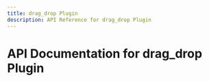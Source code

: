 ```yaml
---
title: drag_drop Plugin
description: API Reference for drag_drop Plugin
---
```

# API Documentation for drag_drop Plugin

        